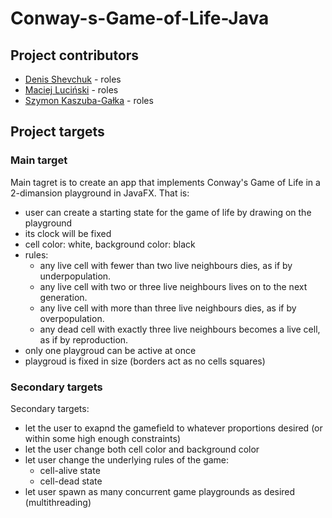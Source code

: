 # Conway-s-Game-of-Life-Java

## Project contributors

- [Denis Shevchuk](https://github.com/WashingtonD) - roles
- [Maciej Luciński](https://github.com/Vyvr) - roles
- [Szymon Kaszuba-Gałka](https://github.com/Szymonexis) - roles

## Project targets

### Main target

Main tagret is to create an app that implements Conway's Game of Life in a 2-dimansion playground in JavaFX. That is:
- user can create a starting state for the game of life by drawing on the playground
- its clock will be fixed
- cell color: white, background color: black
- rules:
  - any live cell with fewer than two live neighbours dies, as if by underpopulation.
  - any live cell with two or three live neighbours lives on to the next generation.
  - any live cell with more than three live neighbours dies, as if by overpopulation.
  - any dead cell with exactly three live neighbours becomes a live cell, as if by reproduction.
- only one playgroud can be active at once
- playgroud is fixed in size (borders act as no cells squares)

### Secondary targets

Secondary targets:
- let the user to exapnd the gamefield to whatever proportions desired (or within some high enough constraints)
- let the user change both cell color and background color
- let user change the underlying rules of the game:
  - cell-alive state
  - cell-dead state
- let user spawn as many concurrent game playgrounds as desired (multithreading)